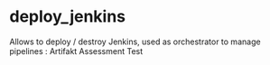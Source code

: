 # deploy_jenkins
Allows to deploy / destroy Jenkins, used as orchestrator to manage pipelines : Artifakt Assessment Test
